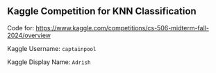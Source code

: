 ## Kaggle Competition for KNN Classification

Code for: https://www.kaggle.com/competitions/cs-506-midterm-fall-2024/overview

Kaggle Username: `captainpool`

Kaggle Display Name: `Adrish`
